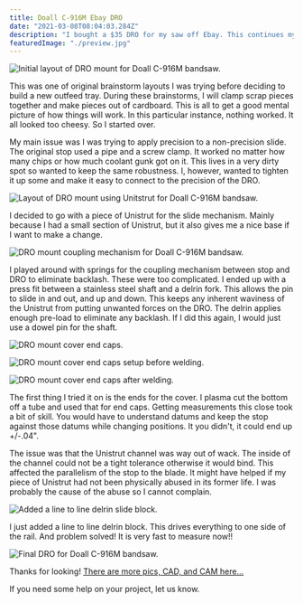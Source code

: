 ```yaml
---
title: Doall C-916M Ebay DRO
date: "2021-03-08T08:04:03.284Z"
description: "I bought a $35 DRO for my saw off Ebay. This continues my install..."
featuredImage: "./preview.jpg"
---
```


<img class="blog-img" src="https://circuit-case-blog.s3-us-west-1.amazonaws.com/2021-03-08-dro/initial_layout.jpg" alt="Initial layout of DRO mount for Doall C-916M bandsaw."><br/>

This was one of original brainstorm layouts I was trying before deciding to build a new outfeed tray. During these brainstorms, I will clamp scrap pieces together and make pieces out of cardboard. This is all to get a good mental picture of how things will work. In this particular instance, nothing worked. It all looked too cheesy. So I started over.

My main issue was I was trying to apply precision to a non-precision slide. The original stop used a pipe and a screw clamp. It worked no matter how many chips or how much coolant gunk got on it. This lives in a very dirty spot so wanted to keep the same robustness. I, however, wanted to tighten it up some and make it easy to connect to the precision of the DRO.

<img class="blog-img" src="https://circuit-case-blog.s3-us-west-1.amazonaws.com/2021-03-08-dro/DRO_movement.gif" alt="Layout of DRO mount using Unitstrut for Doall C-916M bandsaw."><br/>

I decided to go with a piece of Unistrut for the slide mechanism. Mainly because I had a small section of Unistrut, but it also gives me a nice base if I want to make a change.

<img class="blog-img" src="https://circuit-case-blog.s3-us-west-1.amazonaws.com/2021-03-08-dro/DRO_coupling_mechanism.jpg" alt="DRO mount coupling mechanism for Doall C-916M bandsaw."><br/>

I played around with springs for the coupling mechanism between stop and DRO to eliminate backlash. These were too complicated. I ended up with a press fit between a stainless steel shaft and a delrin fork. This allows the pin to slide in and out, and up and down. This keeps any inherent waviness of the Unistrut from putting unwanted forces on the DRO. The delrin applies enough pre-load to eliminate any backlash. If I did this again, I would just use a dowel pin for the shaft.

<img class="blog-img" src="https://circuit-case-blog.s3-us-west-1.amazonaws.com/2021-03-08-dro/cover_endcaps.jpg" alt="DRO mount cover end caps."><br/>

<img class="blog-img" src="https://circuit-case-blog.s3-us-west-1.amazonaws.com/2021-03-08-dro/tube_end_caps_before_welding.jpg" alt="DRO mount cover end caps setup before welding."><br/>

<img class="blog-img" src="https://circuit-case-blog.s3-us-west-1.amazonaws.com/2021-03-08-dro/tube_end_caps_after_welding.jpg" alt="DRO mount cover end caps after welding."><br/>

The first thing I tried it on is the ends for the cover. I plasma cut the bottom off a tube and used that for end caps. Getting measurements this close took a bit of skill. You would have to understand datums and keep the stop against those datums while changing positions. It you didn't, it could end up +/-.04".

The issue was that the Unistrut channel was way out of wack. The inside of the channel could not be a tight tolerance otherwise it would bind. This affected the parallelism of the stop to the blade. It might have helped if my piece of Unistrut had not been physically abused in its former life. I was probably the cause of the abuse so I cannot complain.

<img class="blog-img" src="https://circuit-case-blog.s3-us-west-1.amazonaws.com/2021-03-08-dro/delrin_block.png" alt="Added a line to line delrin slide block."><br/>

I just added a line to line delrin block. This drives everything to one side of the rail. And problem solved! It is very fast to measure now!!

<img class="blog-img" src="https://circuit-case-blog.s3-us-west-1.amazonaws.com/2021-03-08-dro/preview.jpg" alt="Final DRO for Doall C-916M bandsaw."><br/>

Thanks for looking! <a href="https://cad.onshape.com/documents/0a3c7bbc668118fd755ab87e/w/4a038c6919d2e92fcc1d24bc/e/603e9c5db290b9b7e7c22192" target="_blank" rel="noopener noreferrer">There are more pics, CAD, and CAM here...</a>

If you need some help on your project, let us know.
